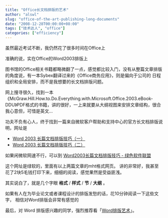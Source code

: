 ```yaml
---
title: "Office长文档排版的艺术"
author: "alswl"
slug: "office-of-the-art-publishing-long-documents"
date: "2008-12-28T00:00:00+08:00"
tags: ["技术达人", "office"]
categories: ["efficiency"]
---
```


虽然最近考试不断，我仍然花了很多时间在Office上

准确的说，实在Office的Word2003排版上

图书馆的Office相关书籍都略微翻了一点，感觉都比较入门，没有从整篇文章排版的角度说，有一本Sybex翻译过来的《Office商务应用》，则是偏向于公司的
日程组织和全局安排，而不是我想要的长文档排版问题。

网上搜寻很久，找到一本《McGraw.Hill.How.to.Do.Everything.with.Microsoft.Office.2003.eBook-
DDU》PDF格式的书籍，讲的很好，一上来就要从大纲视图来安排文章结构，很合我心意但，可惜是英文...

功夫不负有心人，终于找到一篇来自微软客户帮助和支持中心的官方长文档排版说明，网址是

- [Word 2003 长篇文档排版技巧（一）](https://support.microsoft.com/zh-cn/help/890700)
- [Word 2003 长篇文档排版技巧（二）](https://support.microsoft.com/zh-cn/help/890701)

如果闲微软网速不行，可以到
[Word2003长篇文档排版技巧 - 绿色软件联盟](http://www.xdowns.com/soft/188/215/2006/Soft_27802.html)

这个网址是绿软的，里面有以上两篇文章的mht格式网页。
讲的非常好，我甚至花了2块5毛钱打印下来，细细的阅读，感觉果然是受益匪浅。

其实说白了，就是几个字眼 **格式** / **样式** / **节** / **大纲** 。

如果有人在为毕业论文或者课程设计的排版发愁的话，花10分钟阅读一下这些文字，
相信对Word排版会非常有感觉的

最后，对 Word 排版感兴趣的同学，强烈推荐看「[Word排版艺术](https://book.douban.com/subject/1193565/)」。
